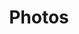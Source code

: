 ---
description: 已识乾坤大，犹怜草木青
#lastmod: 2023-07-05
title: "Photos"
featured: true
featured_image: home.jpg # default: first image in this directory
params:
  theme: light
menus:
  main:
    name: Home
    weight: -1
# sub-galleries on list pages are sorted by date and weight (descending)
---